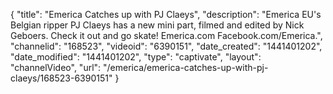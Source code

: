 {
    "title": "Emerica Catches up with PJ Claeys",
    "description": "Emerica EU's Belgian ripper PJ Claeys has a new mini part, filmed and edited by Nick Geboers. Check it out and go skate! Emerica.com Facebook.com\/Emerica.",
    "channelid": "168523",
    "videoid": "6390151",
    "date_created": "1441401202",
    "date_modified": "1441401202",
    "type": "captivate",
    "layout": "channelVideo",
    "url": "\/emerica\/emerica-catches-up-with-pj-claeys\/168523-6390151"
}